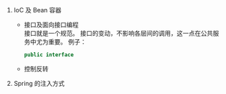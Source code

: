 1. IoC 及 Bean 容器
	- 接口及面向接口编程  
	  接口就是一个规范。
	  接口的变动，不影响各层间的调用，这一点在公共服务中尤为重要。
	  例子：
	  ```JAVA
	  public interface 
	  ```
	- 控制反转
	  
2. Spring 的注入方式
